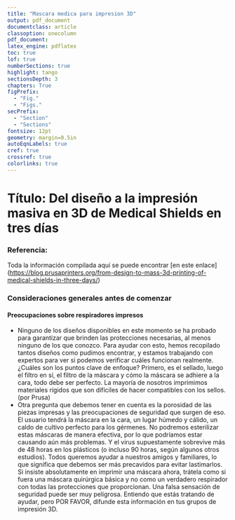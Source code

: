 ```yaml
---
title: "Mascara medica para impresion 3D"
output: pdf_document
documentclass: article
classoption: onecolumn
pdf_document:
latex_engine: pdflatex
toc: true
lof: true
numberSections: true
highlight: tango
sectionsDepth: 3
chapters: True
figPrefix:
  - "Fig."
  - "Figs."
secPrefix:
  - "Section"
  - "Sections"
fontsize: 12pt
geometry: margin=0.5in
autoEqnLabels: true
cref: true
crossref: true
colorlinks: true
---
```


# Título: Del diseño a la impresión masiva en 3D de Medical Shields en tres días

### Referencia:

Toda la información compilada aquí se puede encontrar [en este enlace] (https://blog.prusaprinters.org/from-design-to-mass-3d-printing-of-medical-shields-in-three-days/)

### Consideraciones generales antes de comenzar

#### Preocupaciones sobre respiradores impresos

- Ninguno de los diseños disponibles en este momento se ha probado para garantizar que brinden las protecciones necesarias, al menos ninguno de los que conozco. Para ayudar con esto, hemos recopilado tantos diseños como pudimos encontrar, y estamos trabajando con expertos para ver si podemos verificar cuáles funcionan realmente. ¿Cuáles son los puntos clave de enfoque? Primero, es el sellado, luego el filtro en sí, el filtro de la máscara y cómo la máscara se adhiere a la cara, todo debe ser perfecto. La mayoría de nosotros imprimimos materiales rígidos que son difíciles de hacer compatibles con los sellos. (por Prusa)
- Otra pregunta que debemos tener en cuenta es la porosidad de las piezas impresas y las preocupaciones de seguridad que surgen de eso. El usuario tendrá la máscara en la cara, un lugar húmedo y cálido, un caldo de cultivo perfecto para los gérmenes. No podremos esterilizar estas máscaras de manera efectiva, por lo que podríamos estar causando aún más problemas. Y el virus supuestamente sobrevive más de 48 horas en los plásticos (o incluso 90 horas, según algunos otros estudios). Todos queremos ayudar a nuestros amigos y familiares, lo que significa que debemos ser más precavidos para evitar lastimarlos. Si insiste absolutamente en imprimir una máscara ahora, trátela como si fuera una máscara quirúrgica básica y no como un verdadero respirador con todas las protecciones que proporcionan. Una falsa sensación de seguridad puede ser muy peligrosa. Entiendo que estás tratando de ayudar, pero POR FAVOR, difunde esta información en tus grupos de impresión 3D.




